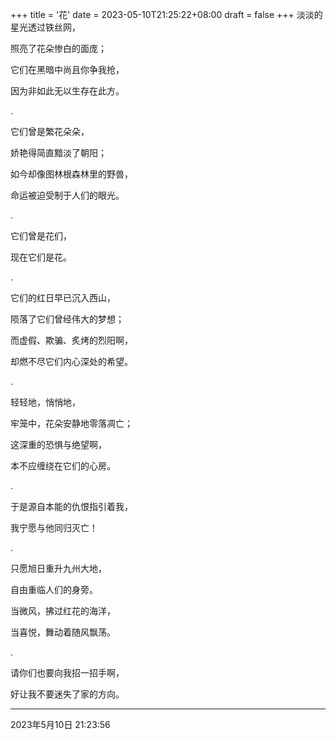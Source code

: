 +++
title = '花'
date = 2023-05-10T21:25:22+08:00
draft = false
+++
淡淡的星光透过铁丝网，

照亮了花朵惨白的面庞；

它们在黑暗中尚且你争我抢，

因为非如此无以生存在此方。

.

它们曾是繁花朵朵，

娇艳得简直黯淡了朝阳；

如今却像图林根森林里的野兽，

命运被迫受制于人们的眼光。

.

它们曾是花们，

现在它们是花。

.

它们的红日早已沉入西山，

陨落了它们曾经伟大的梦想；

而虚假、欺骗、炙烤的烈阳啊，

却燃不尽它们内心深处的希望。

.

轻轻地，悄悄地，

牢笼中，花朵安静地零落凋亡；

这深重的恐惧与绝望啊，

本不应缠绕在它们的心房。

.

于是源自本能的仇恨指引着我，

我宁愿与他同归灭亡！

.

只愿旭日重升九州大地，

自由重临人们的身旁。

当微风，拂过红花的海洋，

当喜悦，舞动着随风飘荡。

.

请你们也要向我招一招手啊，

好让我不要迷失了家的方向。


------------


2023年5月10日 21:23:56
